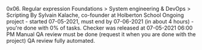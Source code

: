 0x06. Regular expression
 Foundations > System engineering & DevOps > Scripting
 By Sylvain Kalache, co-founder at Holberton School
 Ongoing project - started 07-05-2021, must end by 07-06-2021 (in about 4 hours) - you're done with 0% of tasks.
 Checker was released at 07-05-2021 06:00 PM
 Manual QA review must be done (request it when you are done with the project)
 QA review fully automated.